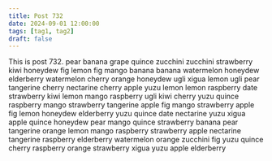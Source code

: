 ```yaml
---
title: Post 732
date: 2024-09-01 12:00:00
tags: [tag1, tag2]
draft: false
---
```

This is post 732.
pear
banana
grape
quince
zucchini
zucchini
strawberry
kiwi
honeydew
fig
lemon
fig
mango
banana
banana
watermelon
honeydew
elderberry
watermelon
cherry
orange
honeydew
ugli
xigua
lemon
ugli
pear
tangerine
cherry
nectarine
cherry
apple
yuzu
lemon
lemon
raspberry
date
strawberry
kiwi
lemon
mango
raspberry
ugli
kiwi
cherry
yuzu
quince
raspberry
mango
strawberry
tangerine
apple
fig
mango
strawberry
apple
fig
lemon
honeydew
elderberry
yuzu
quince
date
nectarine
yuzu
xigua
apple
quince
honeydew
pear
mango
quince
strawberry
banana
pear
tangerine
orange
lemon
mango
raspberry
strawberry
apple
nectarine
tangerine
raspberry
elderberry
watermelon
orange
zucchini
fig
yuzu
quince
cherry
raspberry
orange
strawberry
xigua
yuzu
apple
elderberry
